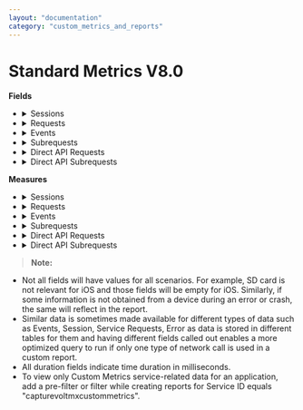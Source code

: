 ```yaml
---
layout: "documentation"
category: "custom_metrics_and_reports"
---
```

                            



Standard Metrics V8.0
=====================

**Fields**

*   <details close markdown="block"><summary>Sessions</summary>
    
    1.  Session Environment guid - GUID of the environment.
    2.  Session Application Name - Name of the application.
    3.  Session Application Type - Type of the application. For example, Native and SPA.
    4.  Session Channel - Channel of application. For example, Mobile and Tablet.
    5.  Session Device Model - The model type of client device.
    6.  Session DeviceID - Unique ID of the device for the application.
    7.  Session Volt MX User ID - User ID of the end user using the app. Value has to be set using the setUserID API in the application.
    8.  Session OS Version - Version of the client device's OS.
    9.  Session Platform - Application platform. For example, iOS, Android.
    10.  Session City - Obtained from IP for geolocation mapping. This field is not populated if this detail cannot be resolved from the IP address.
    11.  Session Country - Obtained from IP for geolocation mapping. This field is not populated if this detail cannot be resolved from the IP address.
    12.  Session Region - Obtained from IP for geolocation mapping. This field is not populated if this detail cannot be resolved from the IP address.
    13.  Session Zip - Obtained from IP for geolocation mapping. This field is not populated if this detail cannot be resolved from the IP address.
    14.  Session TimeStamp\_Local – Timestamp of the session in the local time zone. The local time zone is set in the user’s profile in Volt MX Foundry console.
    15.  Session TimeStamp\_UTC – Timestamp of session init in UTC.
    16.  Session Error Message – Error message.
    17.  Session Error Stack Trace – Stack trace of error. Applicable for event types Error/Crash if the same is available for the type of error/Crash.
    18.  Session Volt MX Foundry (Foundry) app name – application name provided on creation of an app in Volt MX Foundry console.
    19.  Session Volt MX Foundry (Foundry) app guid – application guid generated on the creation of an app in Volt MX Foundry console.
    20.  Session Remote IP
    21.  Session Integration service version header – Version of the integration service requested by application in the service request header.
    22.  Session Integration service version – Version of the integration service served by the application server for a service request.
    23.  Session SDK Type - If an app is built using Volt MX Foundry SDK this will indicate the type of SDK such as iOS and PhoneGap.
    24.  Session SDK Version - Version of the Volt MX Foundry SDK used in the client binary.
    25.  Session Service Group - Integration service name of the service request for applications defined from Volt MX Foundry console.
    26.  Session User Agent - User agent of the client device from a network call.
    27.  Session Application Version - Version of the application.
    28.  Session Session Category - Type of session whether interactive or non - interactive.
    
    </details>

*   <details close markdown="block"><summary>Requests</summary>
    
    1.  Request Environment guid - GUID of the environment.
    2.  Request Application Name - Name of the application.
    3.  Request Application Type - Type of the application. For example, Native and SPA.
    4.  Request Channel - Channel of application. For example, Mobile and Tablet.
    5.  Request Device Model - The model type of client device.
    6.  Request DeviceID - Unique ID of the device for the application.
    7.  Request OS Version - Version of the client device's OS.
    8.  Request Platform - Application platform. For example, iOS, Android.
    9.  Request Service ID
    10.  Request TimeStamp\_Local – Timestamp of an event in the local time zone. The local time zone is set in the user’s profile in Volt MX Foundry console.
    11.  Request TimeStamp\_UTC – Timestamp of an event in UTC.
    12.  Request City - Obtained from IP for geolocation mapping. This field is not populated if this detail cannot be resolved from the IP address.
    13.  Request Country - Obtained from IP for geolocation mapping. This field is not populated if this detail cannot be resolved from the IP address.
    14.  Request Region - Obtained from IP for geolocation mapping. This field is not populated if this detail cannot be resolved from the IP address.
    15.  Request Zip - Obtained from IP for geolocation mapping. This field is not populated if this detail cannot be resolved from the IP address.
    16.  Request Error Message – Contains any request message that is added by platform code or app developer to provide more info on error events.
    17.  Request Error Stack Trace – Stack trace of error. Applicable for event types Error/Crash if the same is available for the type of error/Crash.
    18.  Request SDK Type - If an app is built using Volt MX Foundry SDK this will indicate the type of SDK such as iOS and PhoneGap.
    19.  Request SDK Version - Version of the Volt MX Foundry SDK used in the client binary.
    20.  Request Volt MX Foundry (Foundry) app name– application name provided on creation of an app in Volt MX Foundry console.
    21.  Request Volt MX Foundry (Foundry) app guid – application guid generated on the creation of an app in Volt MX Foundry console.
    22.  Request Service Group - Integration service name of the service request for applications defined from Volt MX Foundry console.
    23.  Request FormID
    24.  Request Integration service version header – Version of the integration service requested by application in the service request header.
    25.  Request Integration service version – Version of the integration service served by the application server for a service request.
    26.  Request Object name – Name of the object that is mapped in a service request. Applicable for services with object mapping.
    27.  Request Object method – Type of the object method. For example, PUT and POST. Applicable for services with object mapping.
    28.  Request Volt MX User ID - User ID of the end user using the app. Value has to be set using the setUserID API in the application.
    29.  Request Remote IP
    30.  Request User Agent - User agent of the client device from a network call.
    31.  Request Application Version - Version of the application.
    32.  Request Service Type - Type of Volt MX Foundry service of the application. The values include Integration, Object, and Orchestration.
    33.  Request Connection Type - The type of connector. For example, JSON and XML.
    34.  Request Request Type - Type of Request from the device. For example, Upload and Download.
    35.  Request Request Bytes - Transaction request data in bytes.
    36.  Request Response Bytes - Transaction response data in bytes.
    37.  Request Sync Error - If an error occurs during a sync service call, the value of Request Sync Error is true. Otherwise, it is false.
    38.  Request Sync Mode - Sync Mode of the application. The values include Online and Offline.
    39.  Request Session Category - Type of session whether interactive or non - interactive.
    
    </details>

*   <details close markdown="block"><summary>Events</summary>
    
    1.  Events Environment guid - GUID of the environment.
    2.  Event Application Name - Name of the application.
    3.  Event Application Type - Type of the application. For example, Native and SPA.
    4.  Event Channel - Channel of application. For example, Mobile and Tablet.
    5.  Event Platform - Application platform. For example, iOS and Android.
    6.  Event Device Model - The model type of client device.
    7.  Event User ID- Unique ID of the user.
    8.  Event DeviceID - Unique ID of the device for the application.
    9.  Event User Agent - User agent of the client device from a network call.
    10.  Event Application Version - Version of the application.
    11.  Event Plugin Version IDE - Plugin versions of Volt MX Iris Enterprise used for building the app. This will be populated only for Crash event type.
    12.  Event Plugin Version Platform - Plugin version of the platform (such as iOS plugin) used for building the app. This will be populated only for Crash event type.
    13.  Event SDK Type - If an app is built using Volt MX Foundry SDK this will indicate the type of SDK such as iOS and PhoneGap.
    14.  Event SDK Version - Version of the Volt MX Foundry SDK used in the client binary.
    15.  Event Type - The type of application event. For example, FormEntry and Gesture.
    16.  Event Sub Type - The event sub type of application event. Meaning of subtype depends on the event type. For FormEntry event subtype denotes form entered. For Gesture, it denotes the type of Gesture such as a double-click.
    17.  Event Form ID - Form ID of the form where the application event occurred.
    18.  Event Widget ID - Widget Id of the widget where the application event was triggered. Not applicable for events that do not involve a widget such as FormEntry and FormExit.
    19.  Event Flow Tag - Optional parameter that can be set by a developer via an API call to identify a flow. It helps in easy identification for data analysis.
    20.  Event Error Code - Error code if the event type is error and Exception code if the event type is an exception.
    21.  Event Error Message – Contains any event message that is added by platform code or app developer to provide more info on error events.
    22.  Event Error Crash Report – Crash Report from the device for event type Crash. Data is not symbolicated.
    23.  Event Custom Error Message – Contains any custom message that is added by platform code or app developer to provide more info on error events.
    24.  Event Error File – Application code file where an error occurred. Applicable for event types Error/Exception if the same is available for the type of error/exception.
    25.  Event Error Method – Application function call where an error occurred. Applicable for event types Error/Exception if the same is available for the type of error/exception.
    26.  Event Error Stack Trace – Stack trace of error. Applicable for event types Error/Crash if the same is available for the type of error/Crash.
    27.  Event Error Type – Type of error. For example, Error, Exception, and Crash.
    28.  Event Is Error – true if the event type is error/crash and false if the event type is an exception. Not applicable for other event types.
    29.  Event Response Status Code – Output status of the service response from the Volt MX Foundry server.
    30.  Event Meta Data – Any metadata sent as part of the events data. Typically this is applicable for event type error, exception, crash, and custom.
    31.  Event TimeStamp\_Local - Timestamp when the service request was received in the timestamp set in a user's profile in the manage cloud portal.
    32.  Event TimeStamp\_UTC - Timestamp of request in UTC.
    33.  Event Network Type - Mobile Network vs WiFi (networktype) - indicates the type of network during the time of the crash. Valid values are `mobilenetwork` and `WiFi`.
    
    </details>

*   <details close markdown="block"><summary>Subrequests</summary>
    
    1.  Subrequest Environment guid - GUID of the environment.
    2.  Subrequest Application Name - Name of the application.
    3.  Subrequest Application Version - Version of the application.
    4.  Subrequest Application Type - Type of the application. For example, Native and SPA.
    5.  Subrequest Channel - Channel of application. For example, Mobile and Tablet.
    6.  Subrequest Device Model - Model of the client device.
    7.  Subrequest DeviceID - Unique ID of the device for the application.
    8.  Subrequest OS Version - Version of the client device's OS.
    9.  Subrequest Platform - Application platform. For example, iOS and Android.
    10.  Subrequest Parent Service ID
    11.  Subrequest Service ID
    12.  Subrequest TimeStamp\_Local – Timestamp of the request in the local time zone. The local time zone is set in the user’s profile in Volt MX Foundry console.
    13.  Subrequest TimeStamp\_UTC – Timestamp of the request in UTC.
    14.  Subrequest City - Obtained from IP for geolocation mapping. If this detail is not resolved from the IP address, this field is not populated.
    15.  Subrequest Country - Obtained from IP for geolocation mapping. If this detail is not resolved from the IP address, this field is not populated.
    16.  Subrequest Region - Obtained from IP for geolocation mapping. If this detail is not resolved from the IP address, this field is not populated.
    17.  Subrequest Zip - Obtained from IP for geolocation mapping. If this detail is not resolved from the IP address, this field is not populated.
    18.  Subrequest Error Message – Contains any request message that is added by either platform code or app developer to provide more information on error events.
    19.  Subrequest Error Stack Trace – Stack trace of error. Applicable for event types Error/Crash if the same is available for the type of error/Crash.
    20.  Subrequest SDK Type - If the app is built using Volt MX Foundry SDK, this field indicates the type of SDK such as iOS and PhoneGap.
    21.  Subrequest SDK Version - Version of the Volt MX Foundry SDK used in the client binary.
    22.  Subrequest Volt MX Foundry (Foundry) app name – Application name provided on creation of an app in Volt MX Foundry console.
    23.  Subrequest Volt MX Foundry (Foundry) app guid – Application guid generated on the creation of an app in Volt MX Foundry console.
    24.  Subrequest Parent Service Group - Parent service name of the service request for applications defined from Volt MX Foundry console.
    25.  Subrequest Service Group - Integration service name of the service request for applications defined from Volt MX Foundry console.
    26.  Subrequest FormID - Request FormID.
    27.  Subrequest Integration service version header – Version of the integration service requested by application in the service request header.
    28.  Subrequest Integration service version – Version of the integration service served by the application server for a service request.
    29.  Subrequest Object name – Name of the object that is mapped in the service request. It is applicable for services with object mapping.
    30.  Subrequest Object method – Type of the object method. For example, PUT and POST. It is applicable for services with object mapping.
    31.  Subrequest Volt MX User ID - User ID of the end user using the app. Value has to be set using the setUserID API in the application.
    32.  Subrequest Remote IP
    33.  Subrequest User Agent - User agent of the client device from a network call.
    34.  Subrequest Service Type - Type of Volt MX Foundry service of the application. The values include Integration, Orchestration, and Object.
    35.  Subrequest Connection Type - The type of connector. For example, JSON and XML.
    36.  Subrequest Request Type - Type of request from the device. For example, Upload and Download.
    37.  Subrequest Request Bytes - Transaction request data in bytes.
    38.  Subrequest Response Bytes - Transaction response data in bytes.
    39.  Subrequest Sync Error - If an error occurs during a sync service call, the value of Subrequest Sync Error is true. Otherwise, it is false.
    40.  Subrequest Sync Mode - Sync mode of the application. The values include Online and Offline.
    41.  Subrequest Session Category - Type of session whether interactive or non - interactive.
    
    </details>

*   <details close markdown="block"><summary>Direct API Requests</summary>
    
    1.  API\_Request Environment guid - GUID of the environment.
    2.  API\_Request Application Name - Name of the application.
    3.  API\_Request Service ID
    4.  API\_Request TimeStamp\_Local – Timestamp of the request in the local time zone. The local time zone is set in the user’s profile in Volt MX Foundry console.
    5.  API\_Request TimeStamp\_UTC – Timestamp of the request in UTC.
    6.  API\_Request City - Obtained from IP for geolocation mapping. If this detail is not resolved from the IP address, this field is not populated.
    7.  API\_Request Country - Obtained from IP for geolocation mapping. If this detail is not resolved from the IP address, this field is not populated.
    8.  API\_Request Region - Obtained from IP for geolocation mapping. If this detail is not resolved from the IP address, this field is not populated.
    9.  API\_Request Zip - Obtained from IP for geolocation mapping. If this detail is not resolved from the IP address, this field is not populated.
    10.  API\_Request Error Message – Contains any request message that is added by platform code or app developer to provide more info on error events.
    11.  API\_Request Error Stack Trace – Stack trace of error. It is applicable for event types Error/Crash if the same is available for the type of error/Crash.
    12.  API\_Request SDK Type - If the app is built using Volt MX Foundry SDK, this field will indicate the type of SDK such as iOS and PhoneGap.
    13.  API\_Request SDK Version - Version of the Volt MX Foundry SDK used in the client binary.
    14.  API\_Request Volt MX Foundry (Foundry) app name– Application name provided on the creation of an app in Volt MX Foundry console.
    15.  API\_Request Volt MX Foundry (Foundry) app guid – Application guid generated on creation of an app in Volt MX Foundry console.
    16.  API\_Request Service Group - Integration service name of the service request for applications defined from Volt MX Foundry console.
    17.  API\_Request FormID - Request FormID.
    18.  API\_Request Integration service version header – Version of the integration service requested by application in the service request header.
    19.  API\_Request Integration service version – Version of the integration service served by the application server for a service request.
    20.  API\_Request Object name – Name of the object that is mapped in the service request. It is applicable for services with object mapping.
    21.  API\_Request Object method – Type of the object method. For example, PUT and POST. It is applicable for services with object mapping.
    22.  API\_Request Volt MX User ID - User ID of the end user using the app. Value has to be set using the setUserID API in the application.
    23.  API\_Request Remote IP
    24.  API\_Request User Agent - User agent of the client device from a network call.
    25.  API\_Request Service Type - Type of Volt MX Foundry service of the application. The values include Integration, Orchestration, and Object.
    26.  API\_Request Connection Type - The type of connector. For example, JSON and XML.
    27.  API\_Request Request Type - Type of request from the device. For example, Upload and Download.
    28.  API\_Request Request Bytes - Transaction request data in bytes.
    29.  API\_Request Response Bytes - Transaction response data in bytes.
    30.  API\_Request Sync Error - If any error occurs during a sync service call, the value of API\_Request Sync Error is true. Otherwise, it is false.
    31.  API\_Request Sync Mode - Sync mode of the application. The values include Online and Offline.
    32.  API\_Request Session Category - Type of session whether interactive or non - interactive.
    
    </details>

*   <details close markdown="block"><summary>Direct API Subrequests</summary>
    
    1.  API\_SubRequest Environment guid - GUID of the environment.
    2.  API\_SubRequest Application Name - Name of the application.
    3.  API\_SubRequest Parent Service ID
    4.  API\_SubRequest Service ID
    5.  API\_SubRequest TimeStamp\_Local – Timestamp of the request in the local time zone. The local time zone is set in the user’s profile in Volt MX Foundry console.
    6.  API\_SubRequest TimeStamp\_UTC – Timestamp of the request in UTC.
    7.  API\_SubRequest City - Obtained from IP for geolocation mapping. This field is not populated if this detail cannot be resolved from the IP address.
    8.  API\_SubRequest Country - Obtained from IP for geolocation mapping. This field is not populated if this detail cannot be resolved from the IP address.
    9.  API\_SubRequest Region - Obtained from IP for geolocation mapping. This field is not populated if this detail cannot be resolved from the IP address.
    10.  API\_SubRequest Zip - Obtained from IP for geolocation mapping. This field is not populated if this detail cannot be resolved from the IP address.
    11.  API\_SubRequest Error Message – Contains any request message that is added by platform code or app developer to provide more info on error events.
    12.  API\_SubRequest Error Stack Trace – Stack trace of error. It is applicable for event types Error/Crash if the same is available for the type of error/Crash.
    13.  API\_SubRequest SDK Type - If the app is built using Volt MX Foundry SDK this will indicate the type of SDK such as iOS and PhoneGap.
    14.  API\_SubRequest SDK Version - Version of the Volt MX Foundry SDK used in the client binary.
    15.  API\_SubRequest Volt MX Foundry (Foundry) app name – Application name provided on creation of an app in Volt MX Foundry console.
    16.  API\_SubRequest Volt MX Foundry (Foundry) app guid – Application guid generated on the creation of an app in Volt MX Foundry console.
    17.  API\_SubRequest Parent Service Group - Parent service name of the service request for applications defined from Volt MX Foundry console.
    18.  API\_SubRequest Service Group - Integration service name of the service request for applications defined from Volt MX Foundry console.
    19.  API\_SubRequest FormID - Request FormID.
    20.  API\_SubRequest Integration service version header – Version of the integration service requested by application in the service request header.
    21.  API\_SubRequest Integration service version – Version of the integration service served by the application server for a service request.
    22.  API\_SubRequest Object name – Name of the object that is mapped in the service request. It is applicable for services with object mapping.
    23.  API\_SubRequest Object method – Type of the object method. For example, PUT and POST. It is applicable for services with object mapping.
    24.  API\_SubRequest Volt MX User ID - User ID of the end user using the app. Value has to be set using the setUserID API in the application.
    25.  API\_SubRequest Remote IP
    26.  API\_SubRequest User Agent - Type of Volt MX Foundry service of the application. The values include Integration, Orchestration, and Object.
    27.  API\_SubRequest Service Type
    28.  API\_SubRequest Connection Type - The type of connector. For example, JSON and XML.
    29.  API\_SubRequest Request Type - Type of request from the device. For example, Upload and Download.
    30.  API\_SubRequest Request Bytes - Transaction request data in bytes.
    31.  API\_SubRequest Response Bytes - Transaction response data in bytes.
    32.  API\_SubRequest Sync Error - If any error occurs during a sync service call, the value of API\_SubRequest Sync Error is true. Otherwise, it is false.
    33.  API\_SubRequest Sync Mode - Sync mode of the application. The values include Online and Offline.
    34.  API\_SubRequest Session Category - Type of session whether interactive or non - interactive.
    
    </details>

**Measures**

*   <details close markdown="block"><summary>Sessions</summary>
    
    1.  Session HTTP Response Code
    2.  Session Response Status Code
    3.  Session Session Key
    4.  Session Total Duration
    
    </details>

*   <details close markdown="block"><summary>Requests</summary>
    
    1.  Request HTTP Response Code – HTTP code of the service response obtained by the device.
    2.  Request Response Status Code – Output status of the service response from the Volt MX Foundry server.
    3.  Request Session Key – Unique session identifier for application session data from session init call.
    4.  Request Total Duration \- Total time spent in Volt MX app services server for the service call, from the time request was received by the server until the response was sent back to the device. Total duration is equal to the sum of all the duration fields.
    5.  Request Internal Duration - Time spent by the service call in Volt MX App Services for internal processing.
    6.  Request PostProcessor Duration - Time spent by the service call in Volt MX app services in custom post-processing logic in the service.
    7.  Request PreProcessor Duration - Time spent by the service call in Volt MX app services in custom pre-processing logic in the service.
    8.  Request Parse Duration - Time spent by the service call in Volt MX app services in parsing the response from an external source.
    9.  Request External Duration - Time spent by the service call in Volt MX App Services for an external call from Volt MX Server to the backend.
    10.  Request Total Duration - Total time spent in Volt MX app services server for the service call, from the time request was received by the server until the response was sent back to the device. Total duration is equal to the sum of all the duration fields.
    11.  Request Response Status Code
    12.  Request HTTP Response Code – HTTP code of the service response obtained by the device.
    13.  Request Object mapping duration (request) – Time taken to map the object detail into service request by Volt MX app services.
    14.  Request Object mapping duration (response) – Time taken to map the object detail into service response by Volt MX app services.
    15.  Request Request\_Key
    16.  Request session\_key
    17.  Request Total Records Synced - Total number of records that are either downloaded or uploaded during a sync service call.
    18.  Request Request Data Processing Duration - Time taken to parse the data and convert to JSON for a request.
    19.  Request Response Data Processing Duration -Time taken to parse the data and convert to JSON for a response.
    20.  Request Custom-Conflict Duration - Time taken to execute built-in interceptor logic for conflicts in milliseconds.
    21.  Request Conflict Count - Number of conflicts occurred during a sync service call.
    
    </details>

*   <details close markdown="block"><summary>Events</summary>
    
    1.  Event Error Line – Line number in application code file where the error occurred. Applicable for event types error/exception.
    2.  Event HTTP Response Code – HTTP code of the service response obtained by the device.
    3.  Event Response Time – Response time as viewed by the client device. That is the time since service the request is sent from device to server and response obtained back in the device.
    4.  Event Session Key - Unique session identifier for the session in which the application event occurred.
    5.  Event Request Key
    6.  Event Disk Memory Free - indicate free memory in the internal disk in MB.
    7.  Event Disk Memory Total - indicates total memory in the internal disk in MB.
    8.  Event Sd Memory Free - indicates free memory available in SD card in MB.
    9.  Event Sd Memory Total - indicates battery level during the time of the crash. This will be a number indicator % available of battery.
    10.  Event Battery Charge Level - indicates battery level during the time of the crash. This will be a number indicator % available of battery.
    11.  Event Memory Usage – RAM - indicates the memory used when the app crashes.
    12.  Event CPU Usage - indicates the % of CPU being used at the time of the crash.
    13.  Event Form Duration - The amount of time spent in a particular form in milliseconds.
    14.  Event Load Duration - The amount of time taken in milliseconds for an app to load.
    15.  Event Fore Duration - The amount of time in milliseconds spent by an app in the foreground.
    
    </details>

*   <details close markdown="block"><summary>Subrequests</summary>
    
    1.  Subrequest HTTP Response Code – HTTP code of the service response obtained by the device.
    2.  Subrequest Response Status Code – Output status of the service response from the Volt MX Foundry server.
    3.  Subrequest Session Key – Unique session identifier for application session data from session init call.
    4.  Subrequest Total Duration - Total time spent in Volt MX app services server for the service call, from the time request was received by the server until the response was sent back to the device. Total duration is equal to the sum of all the duration fields.
    5.  Subrequest Internal Duration - Time spent by the service call in Volt MX App Services for internal processing.
    6.  Subrequest PostProcessor Duration - Time spent by the service call in Volt MX app services in custom post-processing logic in the service.
    7.  Subrequest PreProcessor Duration - Time spent by the service call in Volt MX app services in custom pre-processing logic in the service.
    8.  Subrequest Parse Duration - Time spent by the service call in Volt MX app services in parsing the response from an external source.
    9.  Subrequest External Duration - Time spent by the service call in Volt MX App Services for an external call from Volt MX Server to the backend.
    10.  Subrequest Total Duration - Total time spent in Volt MX app services server for the service call, from the time request was received by the server until the response was sent back to the device. Total duration is equal to the sum of all the duration fields.
    11.  Subrequest Response Status Code
    12.  Subrequest HTTP Response Code – HTTP code of the service response obtained by the device.
    13.  Subrequest Object mapping duration (request) – Time taken to map the object detail into service request by Volt MX app services.
    14.  Subrequest Object mapping duration (response) – Time taken to map the object detail into service response by Volt MX app services.
    15.  Subrequest Request\_Key
    16.  Subrequest Total Records Synced - Total number of records that are either downloaded or uploaded during a sync service call.
    17.  Subrequest Request Data Processing Duration - Time taken to parse the data and convert to JSON for a request.
    18.  Subrequest Response Data Processing Duration - Time taken to parse the data and convert to JSON for a response.
    19.  Subrequest Custom-Conflict Duration - Time taken to execute built-in interceptor logic for conflicts in milliseconds.
    20.  Subrequest Conflict Count - Number of conflicts occurred during a sync service call.
    
    </details>

*   <details close markdown="block"><summary>Direct API Requests</summary>
    
    1.  API\_Request HTTP Response Code – HTTP code of the service response obtained by the device.
    2.  API\_Request Response Status Code – Output status of the service response from the Volt MX Foundry server.
    3.  API\_Request Total Duration - Total time spent in Volt MX app services server for the service call, from the time request was received by the server until the response was sent back to the device. Total duration is equal to the sum of all the duration fields.
    4.  API\_Request Internal Duration - Time spent by the service call in Volt MX App Services for internal processing.
    5.  API\_Request PostProcessor Duration - Time spent by the service call in Volt MX app services in custom post-processing logic in the service.
    6.  API\_Request PreProcessor Duration - Time spent by the service call in Volt MX app services in custom pre-processing logic in the service.
    7.  API\_Request Parse Duration - Time spent by the service call in Volt MX app services in parsing the response from an external source.
    8.  API\_Request External Duration - Time spent by the service call in Volt MX App Services for an external call from Volt MX Server to the backend.
    9.  API\_Request Total Duration - Total time spent in Volt MX app services server for the service call, from the time request was received by the server until the response was sent back to the device. Total duration is equal to the sum of all the duration fields.
    10.  API\_Request Response Status Code
    11.  API\_Request HTTP Response Code – HTTP code of the service response obtained by the device.
    12.  API\_Request Object mapping duration (request) – Time taken to map the object detail into service request by Volt MX app services.
    13.  API\_Request Object mapping duration (response) – Time taken to map the object detail into service response by Volt MX app services.
    14.  API\_Request Request\_Key
    15.  API\_Request Total Records Synced - Total number of records that are either downloaded or uploaded during a sync service call.
    16.  API\_Request Request Data Processing Duration - Time taken to parse the data and convert to JSON for a request.
    17.  API\_Request Response Data Processing Duration - Time taken to parse the data and convert to JSON for a response.
    18.  API\_Request Custom-Conflict Duration - Time taken to execute built-in interceptor logic for conflicts in milliseconds.
    19.  API\_Request Conflict Count - Number of conflicts occurred during a sync service call.
    
    </details>

*   <details close markdown="block"><summary>Direct API Subrequests</summary>
    
    1.  API\_SubRequest HTTP Response Code – HTTP code of the service response obtained by the device.
    2.  API\_SubRequest Response Status Code – Output status of the service response from the Volt MX Foundry server.
    3.  API\_SubRequest Total Duration - Total time spent in Volt MX app services server for the service call, from the time request was received by the server until the response was sent back to the device. Total duration is equal to the sum of all the duration fields.
    4.  API\_SubRequest Internal Duration - Time spent by the service call in Volt MX App Services for internal processing.
    5.  API\_SubRequest PostProcessor Duration - Time spent by the service call in Volt MX app services in custom post-processing logic in the service.
    6.  API\_SubRequest PreProcessor Duration - Time spent by the service call in Volt MX app services in custom pre-processing logic in the service.
    7.  API\_SubRequest Parse Duration - Time spent by the service call in Volt MX app services in parsing the response from an external source.
    8.  API\_SubRequest External Duration - Time spent by the service call in Volt MX App Services for an external call from Volt MX Server to the backend.
    9.  API\_SubRequest Total Duration - Total time spent in Volt MX app services server for the service call, from the time request was received by the server until the response was sent back to the device. Total duration is equal to the sum of all the duration fields.
    10.  API\_SubRequest Response Status Code
    11.  API\_SubRequest HTTP Response Code – HTTP code of the service response obtained by the device.
    12.  API\_SubRequest Object mapping duration (request) – Time taken to map the object detail into service request by Volt MX app services.
    13.  API\_SubRequest Object mapping duration (response) – Time taken to map the object detail into service response by Volt MX app services.
    14.  API\_SubRequest Request\_Key
    15.  API\_SubRequest Total Records Synced - Total number of records that are either downloaded or uploaded during a sync service call.
    16.  API\_SubRequest Request Data Processing Duration - Time taken to parse the data and convert to JSON for a request.
    17.  API\_SubRequest Response Data Processing Duration - Time taken to parse the data and convert to JSON for a response.
    18.  API\_SubRequest Custom-Conflict Duration - Time taken to execute built-in interceptor logic for conflicts in milliseconds.
    19.  API\_SubRequest Conflict Count - Number of conflicts occurred during a sync service call.
    
    </details>

> **Note:**  
*   Not all fields will have values for all scenarios. For example, SD card is not relevant for iOS and those fields will be empty for iOS. Similarly, if some information is not obtained from a device during an error or crash, the same will reflect in the report.  
*   Similar data is sometimes made available for different types of data such as Events, Session, Service Requests, Error as data is stored in different tables for them and having different fields called out enables a more optimized query to run if only one type of network call is used in a custom report.  
*   All duration fields indicate time duration in milliseconds.      
*   To view only Custom Metrics service-related data for an application, add a pre-filter or filter while creating reports for Service ID equals "capturevoltmxcustommetrics".  

